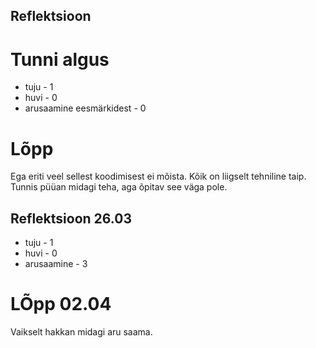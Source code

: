 ## Reflektsioon

# Tunni algus

-   tuju - 1
-   huvi - 0
-   arusaamine eesmärkidest - 0

# Lõpp

Ega eriti veel sellest koodimisest ei mõista. Kõik on liigselt tehniline taip. Tunnis püüan midagi teha, aga õpitav see väga pole.

## Reflektsioon 26.03

-   tuju - 1
-   huvi - 0
-   arusaamine - 3

# LÕpp 02.04

Vaikselt hakkan midagi aru saama.
